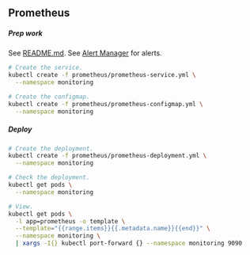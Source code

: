 ## Prometheus

##### Prep work

See [README.md](../README.md).
See [Alert Manager](../alertmanager/README.md) for alerts.

```bash
# Create the service.
kubectl create -f prometheus/prometheus-service.yml \
  --namespace monitoring

# Create the configmap.
kubectl create -f prometheus/prometheus-configmap.yml \
  --namespace monitoring
```

##### Deploy

```bash
# Create the deployment.
kubectl create -f prometheus/prometheus-deployment.yml \
  --namespace monitoring

# Check the deployment.
kubectl get pods \
  --namespace monitoring

# View.
kubectl get pods \
  -l app=prometheus -o template \
  --template="{{range.items}}{{.metadata.name}}{{end}}" \
  --namespace monitoring \
  | xargs -I{} kubectl port-forward {} --namespace monitoring 9090
```
